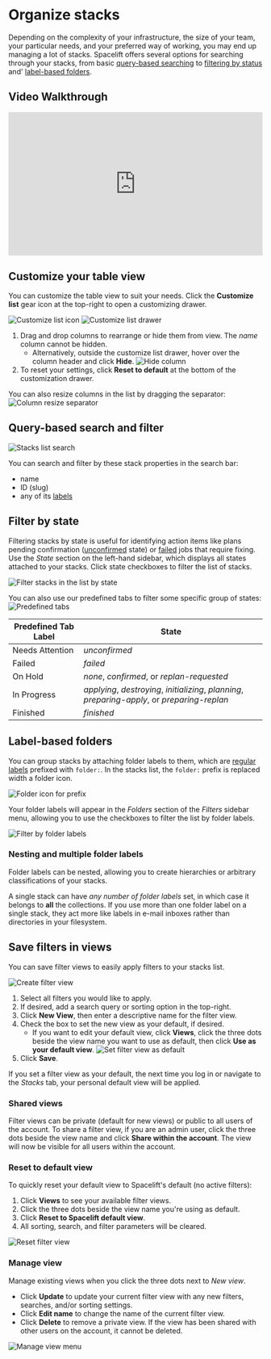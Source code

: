 # Organize stacks

Depending on the complexity of your infrastructure, the size of your team, your particular needs, and your preferred way of working, you may end up managing a lot of stacks. Spacelift offers several options for searching through your stacks, from basic [query-based searching](organizing-stacks.md#query-based-search-and-filter) to [filtering by status](organizing-stacks.md#label-based-folders) and' [label-based folders](organizing-stacks.md#label-based-folders).

## Video Walkthrough

<div style="padding:56.25% 0 0 0;position:relative;"><iframe src="https://player.vimeo.com/video/754795106?h=c4e1f101d8&amp;badge=0&amp;autopause=0&amp;player_id=0&amp;app_id=58479" frameborder="0" allow="autoplay; fullscreen; picture-in-picture" allowfullscreen style="position:absolute;top:0;left:0;width:100%;height:100%;" title="Organizing a Stack"></iframe></div><script src="https://player.vimeo.com/api/player.js"></script>

## Customize your table view

You can customize the table view to suit your needs. Click the **Customize list** gear icon at the top-right to open a customizing drawer.

![Customize list icon](<../../assets/screenshots/stack/list/customize-list-button.png>)
![Customize list drawer](<../../assets/screenshots/stack/list/customize-list-drawer.png>)

1. Drag and drop columns to rearrange or hide them from view. The _name_ column cannot be hidden.
      - Alternatively, outside the customize list drawer, hover over the column header and click **Hide**.
       ![Hide column](<../../assets/screenshots/stack/list/column-options-highlight.png>)
2. To reset your settings, click **Reset to default** at the bottom of the customization drawer.

You can also resize columns in the list by dragging the separator:
![Column resize separator](<../../assets/screenshots/stack/list/resize-column-highlight.png>)

## Query-based search and filter

![Stacks list search](../../assets/screenshots/stack/list/search-highlight.png)

You can search and filter by these stack properties in the search bar:

- name
- ID (slug)
- any of its [labels](stack-settings.md#labels)

## Filter by state

Filtering stacks by state is useful for identifying action items like plans pending confirmation ([unconfirmed](../run/tracked.md#unconfirmed) state) or [failed](../run/README.md#failed) jobs that require fixing. Use the _State_ section on the left-hand sidebar, which displays all states attached to your stacks. Click state checkboxes to filter the list of stacks.

![Filter stacks in the list by state](<../../assets/screenshots/stack/list/finished-filter.png>)

You can also use our predefined tabs to filter some specific group of states:
![Predefined tabs](<../../assets/screenshots/stack/list/tab-filters-highlight.png>)

| **Predefined Tab Label** | **State** |
| -----------------------  | --------- |
| Needs Attention          | _unconfirmed_ |
| Failed                   | _failed_ |
| On Hold                  | _none_, _confirmed_, or _replan-requested_ |
| In Progress              | _applying_, _destroying_, _initializing_, _planning_, _preparing-apply_, or _preparing-replan_ |
| Finished                 | _finished_ |

## Label-based folders

You can group stacks by attaching folder labels to them, which are [regular labels](./stack-settings.md#labels) prefixed with `folder:`. In the stacks list, the `folder:` prefix is replaced width a folder icon.

![Folder icon for prefix](<../../assets/screenshots/stack/list/labels-folders-highlight.png>)

Your folder labels will appear in the _Folders_ section of the _Filters_ sidebar menu, allowing you to use the checkboxes to filter the list by folder labels.

![Filter by folder labels](<../../assets/screenshots/stack/list/folder-section-highlight.png>)

### Nesting and multiple folder labels

Folder labels can be nested, allowing you to create hierarchies or arbitrary classifications of your stacks.

A single stack can have _any number of folder labels_ set, in which case it belongs to **all** the collections. If you use more than one folder label on a single stack, they act more like labels in e-mail inboxes rather than directories in your filesystem.

## Save filters in views

You can save filter views to easily apply filters to your stacks list.

![Create filter view](<../../assets/screenshots/stack/list/saved-view-create-highlight.png>)

1. Select all filters you would like to apply.
2. If desired, add a search query or sorting option in the top-right.
3. Click **New View**, then enter a descriptive name for the filter view.
4. Check the box to set the new view as your default, if desired.
     - If you want to edit your default view, click **Views**, click the three dots beside the view name you want to use as default, then click **Use as your default view**.
     ![Set filter view as default](<../../assets/screenshots/stack/filter-views-default.png>)
5. Click **Save**.

If you set a filter view as your default, the next time you log in or navigate to the _Stacks_ tab, your personal default view will be applied.

### Shared views

Filter views can be private (default for new views) or public to all users of the account. To share a filter view, if you are an admin user, click the three dots beside the view name and click **Share within the account**. The view will now be visible for all users within the account.

### Reset to default view

To quickly reset your default view to Spacelift's default (no active filters):

1. Click **Views** to see your available filter views.
2. Click the three dots beside the view name you're using as default.
3. Click **Reset to Spacelift default view**.
4. All sorting, search, and filter parameters will be cleared.

![Reset filter view](<../../assets/screenshots/stack/filter-views-reset.png>)

### Manage view

Manage existing views when you click the three dots next to _New view_.

- Click **Update** to update your current filter view with any new filters, searches, and/or sorting settings.
- Click **Edit name** to change the name of the current filter view.
- Click **Delete** to remove a private view. If the view has been shared with other users on the account, it cannot be deleted.

![Manage view menu](../../assets/screenshots/stack/list/saved-view-manage-highlight.png)
